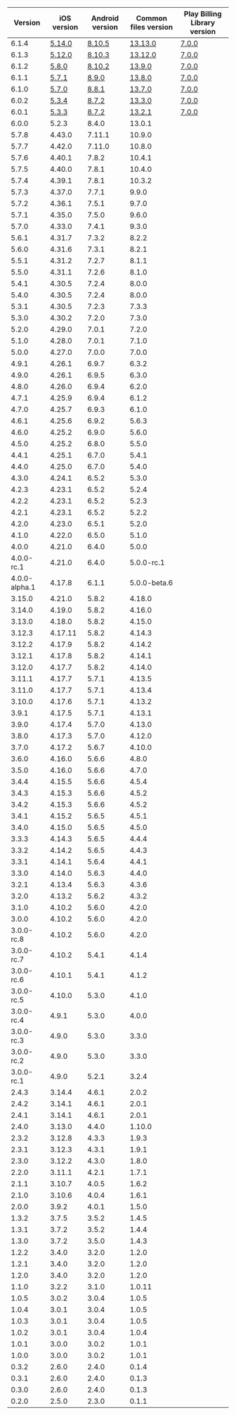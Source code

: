 | Version       | iOS version | Android version | Common files version | Play Billing Library version |
|---------------|-------------|-----------------|----------------------|------------------------------|
| 6.1.4 | [5.14.0](https://github.com/RevenueCat/purchases-ios/releases/tag/5.14.0) | [8.10.5](https://github.com/RevenueCat/purchases-android/releases/tag/8.10.5) | [13.13.0](https://github.com/RevenueCat/purchases-hybrid-common/releases/tag/13.13.0) | [7.0.0](https://developer.android.com/google/play/billing/release-notes) |
| 6.1.3 | [5.12.0](https://github.com/RevenueCat/purchases-ios/releases/tag/5.12.0) | [8.10.3](https://github.com/RevenueCat/purchases-android/releases/tag/8.10.3) | [13.12.0](https://github.com/RevenueCat/purchases-hybrid-common/releases/tag/13.12.0) | [7.0.0](https://developer.android.com/google/play/billing/release-notes) |
| 6.1.2 | [5.8.0](https://github.com/RevenueCat/purchases-ios/releases/tag/5.8.0) | [8.10.2](https://github.com/RevenueCat/purchases-android/releases/tag/8.10.2) | [13.9.0](https://github.com/RevenueCat/purchases-hybrid-common/releases/tag/13.9.0) | [7.0.0](https://developer.android.com/google/play/billing/release-notes) |
| 6.1.1 | [5.7.1](https://github.com/RevenueCat/purchases-ios/releases/tag/5.7.1) | [8.9.0](https://github.com/RevenueCat/purchases-android/releases/tag/8.9.0) | [13.8.0](https://github.com/RevenueCat/purchases-hybrid-common/releases/tag/13.8.0) | [7.0.0](https://developer.android.com/google/play/billing/release-notes) |
| 6.1.0 | [5.7.0](https://github.com/RevenueCat/purchases-ios/releases/tag/5.7.0) | [8.8.1](https://github.com/RevenueCat/purchases-android/releases/tag/8.8.1) | [13.7.0](https://github.com/RevenueCat/purchases-hybrid-common/releases/tag/13.7.0) | [7.0.0](https://developer.android.com/google/play/billing/release-notes) |
| 6.0.2 | [5.3.4](https://github.com/RevenueCat/purchases-ios/releases/tag/5.3.4) | [8.7.2](https://github.com/RevenueCat/purchases-android/releases/tag/8.7.2) | [13.3.0](https://github.com/RevenueCat/purchases-hybrid-common/releases/tag/13.3.0) | [7.0.0](https://developer.android.com/google/play/billing/release-notes) |
| 6.0.1 | [5.3.3](https://github.com/RevenueCat/purchases-ios/releases/tag/5.3.3) | [8.7.2](https://github.com/RevenueCat/purchases-android/releases/tag/8.7.2) | [13.2.1](https://github.com/RevenueCat/purchases-hybrid-common/releases/tag/13.2.1) | [7.0.0](https://developer.android.com/google/play/billing/release-notes) |
| 6.0.0 | 5.2.3 | 8.4.0 | 13.0.1 | |
| 5.7.8 | 4.43.0 | 7.11.1 | 10.9.0 | |
| 5.7.7 | 4.42.0 | 7.11.0 | 10.8.0 | |
| 5.7.6 | 4.40.1 | 7.8.2 | 10.4.1 | |
| 5.7.5 | 4.40.0 | 7.8.1 | 10.4.0 | |
| 5.7.4 | 4.39.1 | 7.8.1 | 10.3.2 | |
| 5.7.3         | 4.37.0      | 7.7.1           | 9.9.0                | |
| 5.7.2         | 4.36.1      | 7.5.1           | 9.7.0                | |
| 5.7.1         | 4.35.0      | 7.5.0           | 9.6.0                | |
| 5.7.0         | 4.33.0      | 7.4.1           | 9.3.0                | |
| 5.6.1         | 4.31.7      | 7.3.2           | 8.2.2                | |
| 5.6.0         | 4.31.6      | 7.3.1           | 8.2.1                | |
| 5.5.1         | 4.31.2      | 7.2.7           | 8.1.1                | |
| 5.5.0         | 4.31.1      | 7.2.6           | 8.1.0                | |
| 5.4.1         | 4.30.5      | 7.2.4           | 8.0.0                | |
| 5.4.0         | 4.30.5      | 7.2.4           | 8.0.0                | |
| 5.3.1         | 4.30.5      | 7.2.3           | 7.3.3                | |
| 5.3.0         | 4.30.2      | 7.2.0           | 7.3.0                | |
| 5.2.0         | 4.29.0      | 7.0.1           | 7.2.0                | |
| 5.1.0         | 4.28.0      | 7.0.1           | 7.1.0                | |
| 5.0.0         | 4.27.0      | 7.0.0           | 7.0.0                | |
| 4.9.1         | 4.26.1      | 6.9.7           | 6.3.2                | |
| 4.9.0         | 4.26.1      | 6.9.5           | 6.3.0                | |
| 4.8.0         | 4.26.0      | 6.9.4           | 6.2.0                | |
| 4.7.1         | 4.25.9      | 6.9.4           | 6.1.2                | |
| 4.7.0         | 4.25.7      | 6.9.3           | 6.1.0                | |
| 4.6.1         | 4.25.6      | 6.9.2           | 5.6.3                | |
| 4.6.0         | 4.25.2      | 6.9.0           | 5.6.0                | |
| 4.5.0         | 4.25.2      | 6.8.0           | 5.5.0                | |
| 4.4.1         | 4.25.1      | 6.7.0           | 5.4.1                | |
| 4.4.0         | 4.25.0      | 6.7.0           | 5.4.0                | |
| 4.3.0         | 4.24.1      | 6.5.2           | 5.3.0                | |
| 4.2.3         | 4.23.1      | 6.5.2           | 5.2.4                | |
| 4.2.2         | 4.23.1      | 6.5.2           | 5.2.3                | |
| 4.2.1         | 4.23.1      | 6.5.2           | 5.2.2                | |
| 4.2.0         | 4.23.0      | 6.5.1           | 5.2.0                | |
| 4.1.0         | 4.22.0      | 6.5.0           | 5.1.0                | |
| 4.0.0         | 4.21.0      | 6.4.0           | 5.0.0                | |
| 4.0.0-rc.1    | 4.21.0      | 6.4.0           | 5.0.0-rc.1           | |
| 4.0.0-alpha.1 | 4.17.8      | 6.1.1           | 5.0.0-beta.6         | |
| 3.15.0        | 4.21.0      | 5.8.2           | 4.18.0               | |
| 3.14.0        | 4.19.0      | 5.8.2           | 4.16.0               | |
| 3.13.0        | 4.18.0      | 5.8.2           | 4.15.0               | |
| 3.12.3        | 4.17.11     | 5.8.2           | 4.14.3               | |
| 3.12.2        | 4.17.9      | 5.8.2           | 4.14.2               | |
| 3.12.1        | 4.17.8      | 5.8.2           | 4.14.1               | |
| 3.12.0        | 4.17.7      | 5.8.2           | 4.14.0               | |
| 3.11.1        | 4.17.7      | 5.7.1           | 4.13.5               | |
| 3.11.0        | 4.17.7      | 5.7.1           | 4.13.4               | |
| 3.10.0        | 4.17.6      | 5.7.1           | 4.13.2               | |
| 3.9.1         | 4.17.5      | 5.7.1           | 4.13.1               | |
| 3.9.0         | 4.17.4      | 5.7.0           | 4.13.0               | |
| 3.8.0         | 4.17.3      | 5.7.0           | 4.12.0               | |
| 3.7.0         | 4.17.2      | 5.6.7           | 4.10.0               | |
| 3.6.0         | 4.16.0      | 5.6.6           | 4.8.0                | |
| 3.5.0         | 4.16.0      | 5.6.6           | 4.7.0                | |
| 3.4.4         | 4.15.5      | 5.6.6           | 4.5.4                | |
| 3.4.3         | 4.15.3      | 5.6.6           | 4.5.2                | |
| 3.4.2         | 4.15.3      | 5.6.6           | 4.5.2                | |
| 3.4.1         | 4.15.2      | 5.6.5           | 4.5.1                | |
| 3.4.0         | 4.15.0      | 5.6.5           | 4.5.0                | |
| 3.3.3         | 4.14.3      | 5.6.5           | 4.4.4                | |
| 3.3.2         | 4.14.2      | 5.6.5           | 4.4.3                | |
| 3.3.1         | 4.14.1      | 5.6.4           | 4.4.1                | |
| 3.3.0         | 4.14.0      | 5.6.3           | 4.4.0                | |
| 3.2.1         | 4.13.4      | 5.6.3           | 4.3.6                | |
| 3.2.0         | 4.13.2      | 5.6.2           | 4.3.2                | |
| 3.1.0         | 4.10.2      | 5.6.0           | 4.2.0                | |
| 3.0.0         | 4.10.2      | 5.6.0           | 4.2.0                | |
| 3.0.0-rc.8    | 4.10.2      | 5.6.0           | 4.2.0                | |
| 3.0.0-rc.7    | 4.10.2      | 5.4.1           | 4.1.4                | |
| 3.0.0-rc.6    | 4.10.1      | 5.4.1           | 4.1.2                | |
| 3.0.0-rc.5    | 4.10.0      | 5.3.0           | 4.1.0                | |
| 3.0.0-rc.4    | 4.9.1       | 5.3.0           | 4.0.0                | |
| 3.0.0-rc.3    | 4.9.0       | 5.3.0           | 3.3.0                | |
| 3.0.0-rc.2    | 4.9.0       | 5.3.0           | 3.3.0                | |
| 3.0.0-rc.1    | 4.9.0       | 5.2.1           | 3.2.4                | |
| 2.4.3         | 3.14.4      | 4.6.1           | 2.0.2                | |
| 2.4.2         | 3.14.1      | 4.6.1           | 2.0.1                | |
| 2.4.1         | 3.14.1      | 4.6.1           | 2.0.1                | |
| 2.4.0         | 3.13.0      | 4.4.0           | 1.10.0               | |
| 2.3.2         | 3.12.8      | 4.3.3           | 1.9.3                | |
| 2.3.1         | 3.12.3      | 4.3.1           | 1.9.1                | |
| 2.3.0         | 3.12.2      | 4.3.0           | 1.8.0                | |
| 2.2.0         | 3.11.1      | 4.2.1           | 1.7.1                | |
| 2.1.1         | 3.10.7      | 4.0.5           | 1.6.2                | |
| 2.1.0         | 3.10.6      | 4.0.4           | 1.6.1                | |
| 2.0.0         | 3.9.2       | 4.0.1           | 1.5.0                | |
| 1.3.2         | 3.7.5       | 3.5.2           | 1.4.5                | |
| 1.3.1         | 3.7.2       | 3.5.2           | 1.4.4                | |
| 1.3.0         | 3.7.2       | 3.5.0           | 1.4.3                | |
| 1.2.2         | 3.4.0       | 3.2.0           | 1.2.0                | |
| 1.2.1         | 3.4.0       | 3.2.0           | 1.2.0                | |
| 1.2.0         | 3.4.0       | 3.2.0           | 1.2.0                | |
| 1.1.0         | 3.2.2       | 3.1.0           | 1.0.11               | |
| 1.0.5         | 3.0.2       | 3.0.4           | 1.0.5                | |
| 1.0.4         | 3.0.1       | 3.0.4           | 1.0.5                | |
| 1.0.3         | 3.0.1       | 3.0.4           | 1.0.5                | |
| 1.0.2         | 3.0.1       | 3.0.4           | 1.0.4                | |
| 1.0.1         | 3.0.0       | 3.0.2           | 1.0.1                | |
| 1.0.0         | 3.0.0       | 3.0.2           | 1.0.1                | |
| 0.3.2         | 2.6.0       | 2.4.0           | 0.1.4                | |
| 0.3.1         | 2.6.0       | 2.4.0           | 0.1.3                | |
| 0.3.0         | 2.6.0       | 2.4.0           | 0.1.3                | |
| 0.2.0         | 2.5.0       | 2.3.0           | 0.1.1                | |
